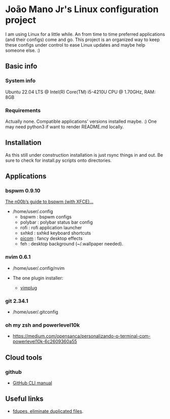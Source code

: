 # João Mano Jr's Linux configuration project

I am using Linux for a little while. An from time to time preferred applications (and their configs)
come and go.  This project is an organized way to keep these configs under control to ease Linux
updates and maybe help someone else. :)


## Basic info


### System info

Ubuntu 22.04 LTS @ Intel(R) Core(TM) i5-4210U CPU @ 1.70GHz, RAM: 8GB



### Requirements

Actually none. Compatible applications' versions installed maybe. :)
One may need python3 if want to render README.md locally.


## Installation

As this still under construction installation is just rsync things in and out. Be sure to check for
install.py scripts onto directories.


## Applications


### bspwm 0.9.10

[The n00b’s guide to bspwm (with XFCE)…](https://bgdawes.github.io/bspwm-xfce-dotfiles/)

- /home/user/.config
    - bspwm : bspwm configs
    - polybar : polybar status bar config
    - rofi : rofi application launcher
    - sxhkd : sxhkd keyboard shortcuts
    - [picom](https://wiki.archlinux.org/title/picom) : fancy desktop effects
    - feh : desktop background (~/.wallpaper needed).


### nvim 0.6.1

- /home/user/.config/nvim

- The one plugin installer:
    - [vimplug](https://github.com/junegunn/vim-plug)


### git 2.34.1

- /home/user/.gitconfig


### oh my zsh and powerlevel10k

- https://medium.com/opensanca/personalizando-o-terminal-com-powerlevel10k-6c2609360a55


## Cloud tools


### github

- [GitHub CLI manual](https://cli.github.com/manual/)


## Useful links

- [fdupes, eliminate duplicated files](https://www.tecmint.com/find-and-delete-duplicate-files-in-linux/).
